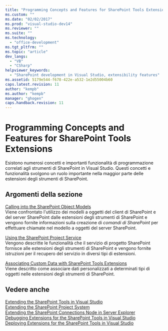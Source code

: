 ```yaml
---
title: "Programming Concepts and Features for SharePoint Tools Extensions"
ms.custom: ""
ms.date: "02/02/2017"
ms.prod: "visual-studio-dev14"
ms.reviewer: ""
ms.suite: ""
ms.technology: 
  - "office-development"
ms.tgt_pltfrm: ""
ms.topic: "article"
dev_langs: 
  - "VB"
  - "CSharp"
helpviewer_keywords: 
  - "SharePoint development in Visual Studio, extensibility features"
ms.assetid: 5179e544-f678-422e-a532-1e2d55004b60
caps.latest.revision: 11
author: "kempb"
ms.author: "kempb"
manager: "ghogen"
caps.handback.revision: 11
---
```

# Programming Concepts and Features for SharePoint Tools Extensions
  Esistono numerosi concetti e importanti funzionalità di programmazione correlati agli strumenti di SharePoint in Visual Studio.  Questi concetti e funzionalità svolgono un ruolo importante nella maggior parte delle estensioni degli strumenti di SharePoint.  
  
## Argomenti della sezione  
 [Calling into the SharePoint Object Models](../sharepoint/calling-into-the-sharepoint-object-models.md)  
 Viene confrontato l'utilizzo dei modelli a oggetti del client di SharePoint e del server SharePoint dalle estensioni degli strumenti di SharePoint e vengono fornite informazioni sulla creazione di *comandi di SharePoint* per effettuare chiamate nel modello a oggetti del server SharePoint.  
  
 [Using the SharePoint Project Service](../sharepoint/using-the-sharepoint-project-service.md)  
 Vengono descritte le funzionalità che il servizio di progetto SharePoint fornisce alle estensioni degli strumenti di SharePoint e vengono fornite istruzioni per il recupero del servizio in diversi tipi di estensioni.  
  
 [Associating Custom Data with SharePoint Tools Extensions](../sharepoint/associating-custom-data-with-sharepoint-tools-extensions.md)  
 Viene descritto come associare dati personalizzati a determinati tipi di oggetti nelle estensioni degli strumenti di SharePoint.  
  
## Vedere anche  
 [Extending the SharePoint Tools in Visual Studio](../sharepoint/extending-the-sharepoint-tools-in-visual-studio.md)   
 [Extending the SharePoint Project System](../sharepoint/extending-the-sharepoint-project-system.md)   
 [Extending the SharePoint Connections Node in Server Explorer](../sharepoint/extending-the-sharepoint-connections-node-in-server-explorer.md)   
 [Debugging Extensions for the SharePoint Tools in Visual Studio](../sharepoint/debugging-extensions-for-the-sharepoint-tools-in-visual-studio.md)   
 [Deploying Extensions for the SharePoint Tools in Visual Studio](../sharepoint/deploying-extensions-for-the-sharepoint-tools-in-visual-studio.md)  
  
  